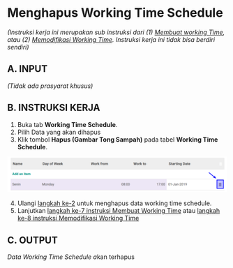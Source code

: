 # Menghapus Working Time Schedule

*(Instruksi kerja ini merupakan sub instruksi dari (1) [Membuat working Time](./membuat.md), atau (2) [Memodifikasi Working Time](./memodifikasi.md). Instruksi kerja ini tidak bisa berdiri sendiri)*

## A. INPUT

*(Tidak ada prasyarat khusus)*

## B. INSTRUKSI KERJA

1. Buka tab **Working Time Schedule**.
2. <a name="l2">Pilih</a> Data yang akan dihapus
3. Klik tombol **Hapus (Gambar Tong Sampah)** pada tabel **Working Time Schedule**.

![](../../img/working-time/tombol-del-schedule.png)

4. Ulangi [langkah ke-2](#l2) untuk menghapus data working time schedule.
5. Lanjutkan [langkah ke-7 instruksi Membuat Working Time](./membuat.md#l7) atau [langkah ke-8 instruksi Memodifikasi Working Time](./memodifikasi.md#l8)

## C. OUTPUT

*Data Working Time Schedule a*kan terhapus
